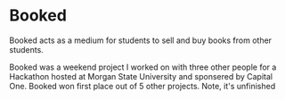 # Booked
Booked acts as a medium for students to sell and buy books from other students. 

Booked was a weekend project I worked on with three other people for a Hackathon hosted at Morgan State University and sponsered by Capital One. Booked won first place out of 5 other projects. Note, it's unfinished 
